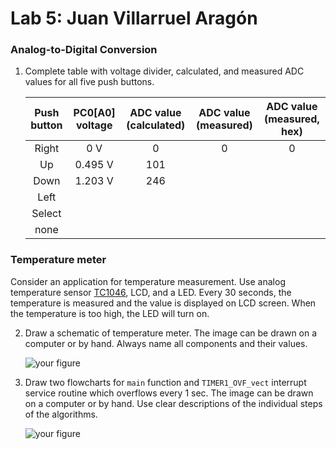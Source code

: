 # Lab 5: Juan Villarruel Aragón

### Analog-to-Digital Conversion

1. Complete table with voltage divider, calculated, and measured ADC values for all five push buttons.

   | **Push button** | **PC0[A0] voltage** | **ADC value (calculated)** | **ADC value (measured)** | **ADC value (measured, hex)** |
   | :-: | :-: | :-: | :-: | :-: |
   | Right  | 0&nbsp;V | 0   | 0 | 0 |
   | Up     | 0.495&nbsp;V | 101 |  |  |
   | Down   | 1.203&nbsp;V | 246 |  |  |
   | Left   |  |  |  |  |
   | Select |  |  |  |  |
   | none   |  |  |  |  |

### Temperature meter

Consider an application for temperature measurement. Use analog temperature sensor [TC1046](http://ww1.microchip.com/downloads/en/DeviceDoc/21496C.pdf), LCD, and a LED. Every 30 seconds, the temperature is measured and the value is displayed on LCD screen. When the temperature is too high, the LED will turn on.

2. Draw a schematic of temperature meter. The image can be drawn on a computer or by hand. Always name all components and their values.

   ![your figure]()

3. Draw two flowcharts for `main` function and `TIMER1_OVF_vect` interrupt service routine which overflows every 1&nbsp;sec. The image can be drawn on a computer or by hand. Use clear descriptions of the individual steps of the algorithms.

   ![your figure]()